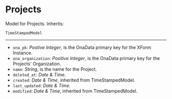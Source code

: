 # Projects

Model for Projects. Inherits:

```
TimeStampedModel
```

---

- `ona_pk`: *Postive Integer*, is the OnaData primary key for the XForm Instance.
- `ona_organization`: *Positive Integer*, is the OnaData primary key for the Projects' Organization.
- `name`: *String*, is the name for the Project.
- `deleted_at`: *Date & Time*.
- `created`: *Date & Time*, inherited from TimeStampedModel.
- `last_updated`: *Date & Time*.
- `modified`: *Date & Time*, inherited from TimeStampedModel.
